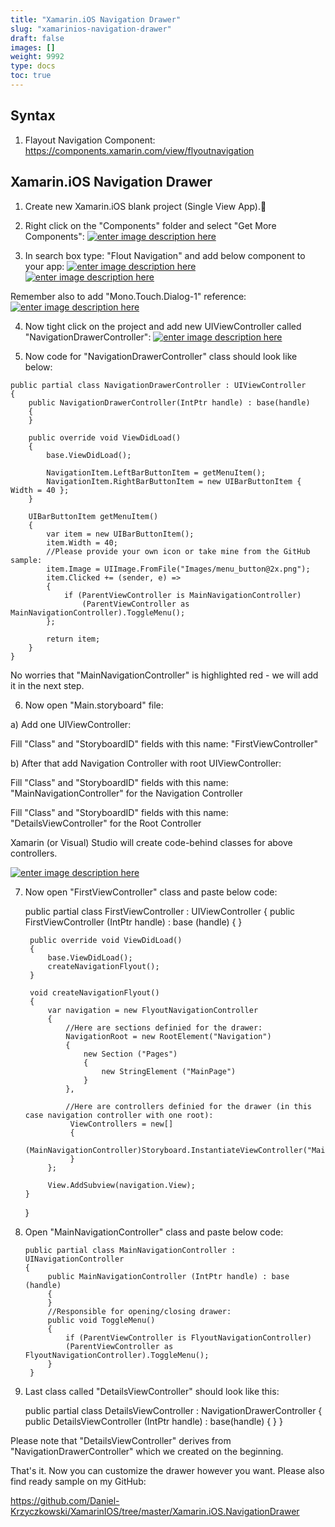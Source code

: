 ```yaml
---
title: "Xamarin.iOS Navigation Drawer"
slug: "xamarinios-navigation-drawer"
draft: false
images: []
weight: 9992
type: docs
toc: true
---
```


## Syntax
 1. Flayout Navigation Component: https://components.xamarin.com/view/flyoutnavigation

## Xamarin.iOS Navigation Drawer
1) Create new Xamarin.iOS blank project (Single View App).
2) Right click on the "Components" folder and select "Get More Components":
[![enter image description here][1]][1]

3) In search box type: "Flout Navigation" and add below component to your app:
[![enter image description here][2]][2]
[![enter image description here][3]][3]

Remember also to add "Mono.Touch.Dialog-1" reference:
[![enter image description here][4]][4]

4) Now tight click on the project and add new UIViewController called "NavigationDrawerController":
[![enter image description here][5]][5]

5) Now code for "NavigationDrawerController" class should look like below:

<!-- language-all: c# -->

    public partial class NavigationDrawerController : UIViewController
    {
        public NavigationDrawerController(IntPtr handle) : base(handle)
        {
        }

        public override void ViewDidLoad()
        {
            base.ViewDidLoad();

            NavigationItem.LeftBarButtonItem = getMenuItem();
            NavigationItem.RightBarButtonItem = new UIBarButtonItem { Width = 40 };
        }

        UIBarButtonItem getMenuItem()
        {
            var item = new UIBarButtonItem();
            item.Width = 40;
            //Please provide your own icon or take mine from the GitHub sample:
            item.Image = UIImage.FromFile("Images/menu_button@2x.png");
            item.Clicked += (sender, e) =>
            {
                if (ParentViewController is MainNavigationController)
                    (ParentViewController as MainNavigationController).ToggleMenu();
            };

            return item;
        }
    }

No worries that "MainNavigationController" is highlighted red - we will add it in the next step.

6) Now open "Main.storyboard" file:

a) Add one UIViewController: 

Fill "Class" and "StoryboardID" fields with this name: "FirstViewController"

b) After that add Navigation Controller with root UIViewController:

Fill "Class" and "StoryboardID" fields with this name: "MainNavigationController" for the Navigation Controller

Fill "Class" and "StoryboardID" fields with this name: "DetailsViewController" for the Root Controller

Xamarin (or Visual) Studio will create code-behind classes for above controllers.

[![enter image description here][6]][6]

7) Now open "FirstViewController" class and paste below code:


    public partial class FirstViewController : UIViewController
    {
        public FirstViewController (IntPtr handle) : base (handle)
        {
        }

        public override void ViewDidLoad()
        {
            base.ViewDidLoad();
            createNavigationFlyout();
        }

        void createNavigationFlyout()
        {
            var navigation = new FlyoutNavigationController
            {
                //Here are sections definied for the drawer:
                NavigationRoot = new RootElement("Navigation")
                {
                    new Section ("Pages") 
                    {
                        new StringElement ("MainPage")
                    }
                },

                //Here are controllers definied for the drawer (in this case navigation controller with one root):
                 ViewControllers = new[] 
                 {
                         (MainNavigationController)Storyboard.InstantiateViewController("MainNavigationController")
                 }
            };

            View.AddSubview(navigation.View);
       }
    }


8) Open "MainNavigationController" class and paste below code:

       public partial class MainNavigationController : UINavigationController
       {
            public MainNavigationController (IntPtr handle) : base (handle)
            {
            }
            //Responsible for opening/closing drawer:
            public void ToggleMenu()
            {
                if (ParentViewController is FlyoutNavigationController)
                (ParentViewController as FlyoutNavigationController).ToggleMenu();
            }
        }

9) Last class called "DetailsViewController" should look like this:


    public partial class DetailsViewController : NavigationDrawerController
    {
        public DetailsViewController (IntPtr handle) : base(handle)
        {
        }
    }


Please note that "DetailsViewController" derives from "NavigationDrawerController" which we created on the beginning.

That's it. Now you can customize the drawer however you want.
Please also find ready sample on my GitHub:

https://github.com/Daniel-Krzyczkowski/XamarinIOS/tree/master/Xamarin.iOS.NavigationDrawer

  [1]: http://i.stack.imgur.com/5iqNL.png
  [2]: http://i.stack.imgur.com/gSZCn.png
  [3]: http://i.stack.imgur.com/UrJvj.png
  [4]: http://i.stack.imgur.com/g5AjO.png
  [5]: http://i.stack.imgur.com/uwqli.png
  [6]: http://i.stack.imgur.com/RmhLz.png

